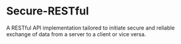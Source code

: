 # Secure-RESTful
A RESTful API implementation tailored to initiate secure and reliable exchange of data from a server to a client or vice versa. 
